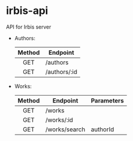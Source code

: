 # irbis-api
API for Irbis server

- Authors:

    | Method        | Endpoint          |
    |:-------------:| ----------------- |
    | GET           | /authors          |
    | GET           | /authors/:id      |

- Works:
  
    | Method        | Endpoint          | Parameters            |
    |:-------------:| ----------------- | --------------------- |
    | GET           | /works            |                       |
    | GET           | /works/:id        |                       |
    | GET           | /works/search     | authorId              |      
